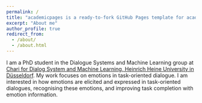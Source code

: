 ```yaml
---
permalink: /
title: "academicpages is a ready-to-fork GitHub Pages template for academic personal websites"
excerpt: "About me"
author_profile: true
redirect_from: 
  - /about/
  - /about.html
---
```

I am a PhD student in the Dialogue Systems and Machine Learning group at [Chari for Dialog System and Machine Learning, Heinrich Heine University in Düsseldorf](https://www.cs.hhu.de/en/research-groups/dialog-systems-and-machine-learning.html). My work focuses on emotions in task-oriented dialogue. I am interested in how emotions are elicited and expressed in task-oriented dialogues, recognising these emotions, and improving task completion with emotion information.
